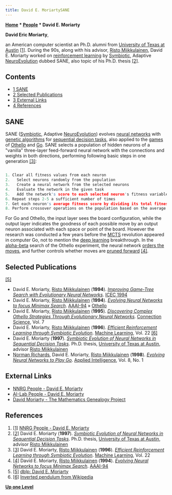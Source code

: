 ```yaml
---
title: David E. MoriartySANE
---
```

**[Home](Home "Home") * [People](People "People") * David E. Moriarty**

**David Eric Moriarty**,

an American computer scientist an Ph.D. alumni from [University of Texas at Austin](https://en.wikipedia.org/wiki/University_of_Texas_at_Austin) <a id="cite-note-1" href="#cite-ref-1">[1]</a>.
During the 90s, along with his advisor, [Risto Miikkulainen](Risto_Miikkulainen "Risto Miikkulainen"), David E. Moriarty worked on [reinforcement learning](Reinforcement_Learning "Reinforcement Learning") by [Symbiotic](https://en.wikipedia.org/wiki/Symbiosis), Adaptive [NeuroEvolution](https://en.wikipedia.org/wiki/Neuroevolution) dubbed SANE, also topic of his Ph.D. thesis <a id="cite-note-2" href="#cite-ref-2">[2]</a>.

## Contents

- [1 SANE](#sane)
- [2 Selected Publications](#selected-publications)
- [3 External Links](#external-links)
- [4 References](#references)

## SANE

SANE ([Symbiotic](https://en.wikipedia.org/wiki/Symbiosis), Adaptive [NeuroEvolution](https://en.wikipedia.org/wiki/Neuroevolution)) evolves [neural networks](Neural_Networks "Neural Networks") with [genetic algorithms](Genetic_Programming#GeneticAlgorithm "Genetic Programming") for [sequential decision tasks](https://en.wikipedia.org/wiki/Sequential_decision_making),
also applied to the [games](Games "Games") of [Othello](Othello "Othello") and [Go](Go "Go").
SANE selects a population of hidden neurons of a "vanilla" three-layer feed-forward neural network with the connections and weights in both directions,
performing following basic steps in one generation <a id="cite-note-3" href="#cite-ref-3">[3]</a>:

```C++

1. Clear all fitness values from each neuron
2.   Select neurons randomly from the population
3.   Create a neural network from the selected neurons
4.   Evaluate the network in the given task
5.   Add the network's score to each selected neuron's fitness variable
6. Repeat steps 2-5 a sufficient number of times
7. Get each neuron's average fitness score by dividing its total fitness values by the number of networks in which it was implemented
8. Perform crossover operations on the population based on the average fitness value of each neuron

```

For Go and Othello, the input layer sees the board configuration, while the output layer indicates the goodness of each possible move by an output neuron associated with each space or point of the board.
However the research was conducted a few years before the [MCTS](Monte-Carlo_Tree_Search "Monte-Carlo Tree Search") revolution appeared in computer Go, not to mention the [deep learning](Deep_Learning "Deep Learning") breakthrough.
In the [alpha-beta](Alpha-Beta "Alpha-Beta") search of the Othello experiment, the neural network [orders the moves](Move_Ordering "Move Ordering"), and further controls whether moves are [pruned forward](Pruning "Pruning") <a id="cite-note-4" href="#cite-ref-4">[4]</a>.

## Selected Publications

<a id="cite-note-5" href="#cite-ref-5">[5]</a>

- David E. Moriarty, [Risto Miikkulainen](Risto_Miikkulainen "Risto Miikkulainen") (**1994**). *[Improving Game-Tree Search with Evolutionary Neural Networks](https://ieeexplore.ieee.org/document/349900)*. [ICEC 1994](https://dblp.uni-trier.de/db/conf/icec/icec1994-1.html)
- David E. Moriarty, [Risto Miikkulainen](Risto_Miikkulainen "Risto Miikkulainen") (**1994**). *[Evolving Neural Networks to focus Minimax Search](http://nn.cs.utexas.edu/?moriarty:aaai94)*. [AAAI-94](Conferences#AAAI-94 "Conferences") » [Othello](Othello "Othello")
- David E. Moriarty, [Risto Miikkulainen](Risto_Miikkulainen "Risto Miikkulainen") (**1995**). *[Discovering Complex Othello Strategies Through Evolutionary Neural Networks](http://nn.cs.utexas.edu/?moriarty:connsci95)*. [Connection Science](https://www.scimagojr.com/journalsearch.php?q=24173&tip=sid), Vol. 7
- David E. Moriarty, [Risto Miikkulainen](Risto_Miikkulainen "Risto Miikkulainen") (**1996**). *[Efficient Reinforcement Learning through Symbiotic Evolution](http://nn.cs.utexas.edu/?moriarty:mlj96)*. [Machine Learning](<https://en.wikipedia.org/wiki/Machine_Learning_(journal)>), Vol. 22 <a id="cite-note-6" href="#cite-ref-6">[6]</a>
- David E. Moriarty (**1997**). *[Symbiotic Evolution of Neural Networks in Sequential Decision Tasks](http://nn.cs.utexas.edu/?moriarty:phd97)*. Ph.D. thesis, [University of Texas at Austin](https://en.wikipedia.org/wiki/University_of_Texas_at_Austin), advisor [Risto Miikkulainen](Risto_Miikkulainen "Risto Miikkulainen")
- [Norman Richards](index.php?title=Norman_Richards&action=edit&redlink=1 "Norman Richards (page does not exist)"), David E. Moriarty, [Risto Miikkulainen](Risto_Miikkulainen "Risto Miikkulainen") (**1998**). *[Evolving Neural Networks to Play Go](http://nn.cs.utexas.edu/?richards:apin98)*. [Applied Intelligence](https://www.springer.com/journal/10489), Vol. 8, No. 1

## External Links

- [NNRG People - David E. Moriarty](http://nn.cs.utexas.edu/?moriarty)
- [AI-Lab People - David E. Moriarty](http://www.cs.utexas.edu/users/ai-lab/?moriarty)
- [David Moriarty - The Mathematics Genealogy Project](https://www.mathgenealogy.org/id.php?id=128214)

## References

1. <a id="cite-ref-1" href="#cite-note-1">[1]</a> [NNRG People - David E. Moriarty](http://nn.cs.utexas.edu/?moriarty)
1. <a id="cite-ref-2" href="#cite-note-2">[2]</a> David E. Moriarty (**1997**). *[Symbiotic Evolution of Neural Networks in Sequential Decision Tasks](http://nn.cs.utexas.edu/?moriarty:phd97)*. Ph.D. thesis, [University of Texas at Austin](https://en.wikipedia.org/wiki/University_of_Texas_at_Austin), advisor [Risto Miikkulainen](Risto_Miikkulainen "Risto Miikkulainen")
1. <a id="cite-ref-3" href="#cite-note-3">[3]</a> David E. Moriarty, [Risto Miikkulainen](Risto_Miikkulainen "Risto Miikkulainen") (**1996**). *[Efficient Reinforcement Learning through Symbiotic Evolution](http://nn.cs.utexas.edu/?moriarty:mlj96)*. [Machine Learning](<https://en.wikipedia.org/wiki/Machine_Learning_(journal)>), Vol. 22
1. <a id="cite-ref-4" href="#cite-note-4">[4]</a> David E. Moriarty, [Risto Miikkulainen](Risto_Miikkulainen "Risto Miikkulainen") (**1994**). *[Evolving Neural Networks to focus Minimax Search](http://nn.cs.utexas.edu/?moriarty:aaai94)*. [AAAI-94](Conferences#AAAI-94 "Conferences")
1. <a id="cite-ref-5" href="#cite-note-5">[5]</a> [dblp: David E. Moriarty](https://dblp.uni-trier.de/pers/hd/m/Moriarty:David_E=)
1. <a id="cite-ref-6" href="#cite-note-6">[6]</a> [Inverted pendulum from Wikipedia](https://en.wikipedia.org/wiki/Inverted_pendulum)

**[Up one Level](People "People")**


